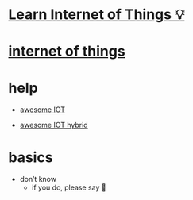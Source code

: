 # [Learn Internet of Things 💡](https://my.mindnode.com/KryonHT6fGty2hprzzLHt85KiH42ExiYEzVmDmkh)

# [internet of things](Internet%20of%20things)


# help


- [awesome IOT](https://github.com/HQarroum/awesome-iot)

- [awesome IOT hybrid](https://github.com/weblancaster/awesome-IoT-hybrid)


# basics

- don’t know  
	- if you do, please say 💙

